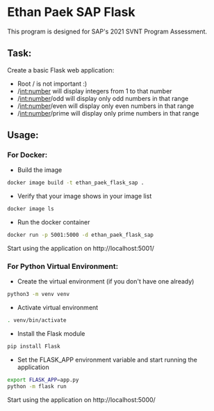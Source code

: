 # Ethan Paek SAP Flask

This program is designed for SAP's 2021 SVNT Program Assessment.

## Task:

Create a basic Flask web application:
- Root / is not important :)
- /<int:number> will display integers from 1 to that number
- /<int:number>/odd will display only odd numbers in that range
- /<int:number>/even will display only even numbers in that range
- /<int:number>/prime will display only prime numbers in that range

## Usage:

### For Docker:

- Build the image

```bash
docker image build -t ethan_paek_flask_sap .
```

- Verify that your image shows in your image list

```bash
docker image ls
```

- Run the docker container

```bash
docker run -p 5001:5000 -d ethan_paek_flask_sap
```

Start using the application on http://localhost:5001/

### For Python Virtual Environment:

- Create the virtual environment (if you don't have one already)
```bash
python3 -m venv venv
```

- Activate virtual environment

```bash
. venv/bin/activate
```

- Install the Flask module

```bash
pip install Flask
```

- Set the FLASK_APP environment variable and start running the application

```bash
export FLASK_APP=app.py
python -m flask run
```

Start using the application on http://localhost:5000/
